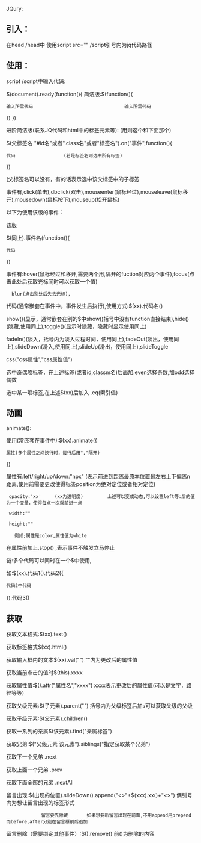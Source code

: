 JQury:

## 引入：
在head /head中 使用script src=""  /script引号内为jq代码路径

## 使用：
script  /script中输入代码:

$(document).ready(function(){          简洁版:$(function(){

    输入所需代码                                  输入所需代码

})                                            })


进阶简洁版(联系JQ代码和html中的标签元素等):         (用则这个和下面那个)

$(父标签名  "#id名"或者".class名"或者"标签名").on("事件",function(){

    代码                  (若是标签名则选中所有标签)

})

(父标签名可以没有，有的话表示选中该父标签中的子标签

事件有,click(单击),dbclick(双击),mouseenter(鼠标经过),mouseleave(鼠标移开),mousedown(鼠标按下),mouseup(松开鼠标)

以下为使用该版的事件：

该版

$(同上).事件名(function(){

    代码

})

事件有:hover(鼠标经过和移开,需要两个用,隔开的fuction对应两个事件),focus(点击此处后获取光标同时可以获取一个值)

      blur(点击别处后失去光标),

代码(通常嵌套在事件中，事件发生后执行),使用方式:$(xx).代码名()

show()(显示，通常嵌套在别的$中show()括号中没有function直接结束),hide()(隐藏,使用同上),toggle()(显示时隐藏，隐藏时显示使用同上)

fadeIn()(淡入，括号内为淡入过程时间，使用同上),fadeOut(淡出，使用同上),slideDown(滑入,使用同上),slideUp(滑出，使用同上),slideToggle

css("css属性","css属性值")  

选中奇偶项标签，在上述标签(或者id,classm名)后面加:even选择奇数,加odd选择偶数

选中某一项标签,在上述$(xx)后加入  .eq(索引值)

## 动画
animate():

使用(常嵌套在事件中):$(xx).animate({

    属性(多个属性之间换行时，每行后用","隔开)

})

属性有:left/right/up/down:"npx"    (表示前进到距离最原本位置最左右上下偏离n距离,使用前需要更改使得标签position为绝对定位或者相对定位)

     opacity:'xx'     (xx为透明度)         上述可以变成动态,可以设置left等:后的值为一个变量，使得每点一次就前进一点

     width:""

     height:""

       例如;属性是color,属性值为white

在属性前加上.stop() ,表示事件不触发立马停止

链:多个代码可以同时在一个$中使用,

如:$(xx).代码1().代码2({

    代码2中代码

}).代码3()

## 获取

获取文本格式:$(xx).text()

获取标签格式$(xx).html()

获取输入框内的文本$(xx).val("")    ""内为更改后的属性值     

获取当前点击的值时$(this).xxxx

获取属性值:$().attr("属性名","xxxx")   xxxx表示更改后的属性值(可以是文字，路径等等)

获取父级元素:$(子元素).parent("")  括号内为父级标签后加s可以获取父级的父级

获取子级元素:$(父元素).children()

获取一系列的亲属$(该元素).find("亲属标签")

获取兄弟:$("父级元素   该元素").siblings("指定获取某个兄弟")

获取下一个兄弟                .next

获取上面一个兄弟              .prev

获取下面全部的兄弟            .nextAll

留言出现:$(出现的位置).slideDown().append("<>"+$(xxx).xx()+"<>") 俩引号内为想让留言出现的标签形式  

                 留言要先隐藏       如果想要新留言出现在前面,不用append用prepend而before,after分别在留言框前后追加

留言删除（需要绑定其他事件）:$().remove()   前()为删除的内容
